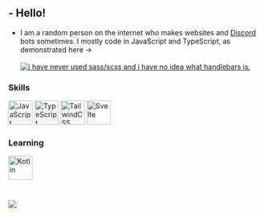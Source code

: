 <!-- <div align="center">
  <h1 align="center">Hi, I'm Irian3x3!</h1>
<center align="center">
  <details>
      <summary>
        Stats
      </summary>
    <div align='center'>
      <a href='#'>
        <img src='https://github-readme-stats.vercel.app/api?username=Irian3x3&hide=issues,stars&count_private=true&show_icons=true&theme=dark' alt='Stats' />
      </a>
    </div>
    <div align="center">
      <a href="#">
        <img src='https://github-readme-stats.vercel.app/api/top-langs/?username=Irian3x3&hide=issues,stars&count_private=true&show_icons=true&theme=dark' alt='Stats' />
      </a>
    </div>
    </details>
  </center>
</div>
<br><br>

~~I'm a gamer and developer~~ i play minecraft
## Languages (Coding)
- JavaScript & TypeScript;
- HTML & CSS;
- PHP;
- Java & C#;
- Python;
- Swift;
## Languages (not coding)
- English
- Spanish
## Discord bots
 [Galaxies](https://discord.com/api/oauth2/authorize?client_id=754403987100270682&permissions=470150358&scope=bot "A multi-purpose moderation bot!") [Plus+](https://discord.com/api/oauth2/authorize?client_id=736576975627354202&permissions=8&scope=bot "An old bot which is always offline and just dead") (old, dead bot and it is always offline)
- [AMPBYSE](../../../../../Irian3x3/AMPBYSE "My first commando bot")

<!-- [JADB](https://discord.com/oauth2/authorize?client_id=780832955147878401&permissions=-9&scope=bot)
- [Water](../../../water "A bot based on water, made with discord.py and python")
- [Mega](https://bit.ly/31jHDNu "A multi-purpose bot")
- [Hatsune](../../../hatsune "An anime bot")
- And some more but I don't remember them or they're all dead
- A lot
## Projects
<!-- - [discord-taisaku](https://github.com/discord-taisaku/discord-taisaku)
- [My website](https://irian3x3.xyz)
- [ABTS Website](https://bot-creations.github.io)
- JSCord - [NPM](https://npmjs.com/package/javascript-cord) | [Repo](../../../js-cord)
- A lot
## Stuff I might make soon
- [x] Done ~~A bot made with discord.py~~
- [x] Done ~~A bot list~~
- [x] [Done](../../../../Irian3x3/db-script-leaked) ~~A leak of the [db-script](https://www.db-script.xyz) source code~~
## Things I'm good at
- Being a useless and stupid soul
- Making extremely dumb mistakes
## Things I'm bad at
- Math
- Life
-->
## - Hello!<br>
- I am a random person on the internet who makes websites and [Discord](//discord.com) bots sometimes. I mostly code in JavaScript and TypeScript, as demonstrated here -><br><br>
[![i have never used sass/scss and i have no idea what handlebars is.](https://github-readme-stats.vercel.app/api/top-langs/?username=irian3x3&layout=compact&theme=dracula)](/)
### Skills
<div style="display: inline">
  <img src="https://raw.githubusercontent.com/danielcranney/profileme-dev/main/public/icons/skills/javascript-colored.svg" alt="JavaScript" width="48" height="48">
  <img src="https://raw.githubusercontent.com/danielcranney/profileme-dev/main/public/icons/skills/typescript-colored.svg" alt="TypeScript" width="48" height="48">
  <img src="https://raw.githubusercontent.com/danielcranney/profileme-dev/main/public/icons/skills/tailwindcss-colored.svg" alt="TailwindCSS" width="48" height="48">
  <img src="https://raw.githubusercontent.com/danielcranney/profileme-dev/main/public/icons/skills/svelte-colored.svg" alt="Svelte" width="48" height="48">
</div>

### Learning

<div style="display: inline">
  <img src="https://raw.githubusercontent.com/danielcranney/profileme-dev/main/public/icons/skills/kotlin-colored.svg" alt="Kotlin" width="48" height="48"> 
</div>

#
[![](https://visitcount.itsvg.in/api?id=irian3x3&label=Profile%20Views&color=0&icon=9&pretty=true)](/)
